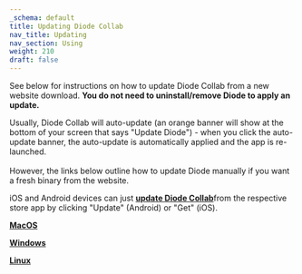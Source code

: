 ```yaml
---
_schema: default
title: Updating Diode Collab
nav_title: Updating
nav_section: Using
weight: 210
draft: false
---
```

See below for instructions on how to update Diode Collab from a new website download. **You do not need to uninstall/remove Diode to apply an update.**

Usually, Diode Collab will auto-update (an orange banner will show at the bottom of your screen that says "Update Diode") - when you click the auto-update banner, the auto-update is automatically applied and the app is re-launched.<br><br>However, the links below outline how to update Diode manually if you want a fresh binary from the website.

iOS and Android devices can just <a href="https://diode.io/download#app" target="_blank" rel="noopener"><strong>update Diode Collab</strong></a>from the respective store app by clicking "Update" (Android) or "Get" (iOS).

[**MacOS**](https://app.docs.diode.io/installation/install-diode-drive-on-macos/)

[**Windows**](https://app.docs.diode.io/installation/install-diode-drive-on-windows/)

<a href="https://app.docs.diode.io/installation/install-diode-drive-on-linux/" target="_blank" rel="noopener"><strong>Linux</strong></a>